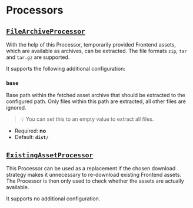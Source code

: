 # Processors

## [`FileArchiveProcessor`](../../src/Processor/FileArchiveProcessor.php)

With the help of this Processor, temporarily provided Frontend assets, which are
available as archives, can be extracted. The file formats `zip`, `tar` and `tar.gz`
are supported.

It supports the following additional configuration:

### `base`

Base path within the fetched asset archive that should be extracted to the configured
path. Only files within this path are extracted, all other files are ignored.

> :bulb: You can set this to an empty value to extract all files.

* Required: **no**
* Default: **`dist/`**

## [`ExistingAssetProcessor`](../../src/Processor/ExistingAssetProcessor.php)

This Processor can be used as a replacement if the chosen download strategy makes it
unnecessary to re-download existing Frontend assets. The Processor is then only used
to check whether the assets are actually available.

It supports no additional configuration.
